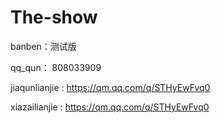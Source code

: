 # The-show  

banben：测试版

qq_qun： 808033909

jiaqunlianjie : https://qm.qq.com/q/STHyEwFvq0

xiazailianjie : https://qm.qq.com/q/STHyEwFvq0


 

